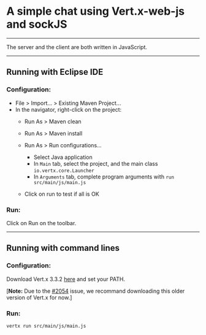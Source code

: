 # A simple chat using Vert.x-web-js and sockJS

----
The server and the client are both written in JavaScript.

----
## Running with Eclipse IDE

### Configuration:

* File > Import... > Existing Maven Project...
* In the navigator, right-click on the project:
   * Run As > Maven clean
   * Run As > Maven install
   * Run As > Run configurations...
       * Select Java application
       * In `Main` tab, select the project, and the main class `io.vertx.core.Launcher`
       * In `Arguments` tab, complete program arguments with `run src/main/js/main.js`

   * Click on run to test if all is OK

### Run:

Click on Run on the toolbar.

----
## Running with command lines

### Configuration:

Download Vert.x 3.3.2 [here](https://bintray.com/vertx/downloads/distribution/3.3.2) and set your PATH. 

[**Note:** Due to the [#2054](https://github.com/eclipse/vert.x/issues/2054) issue, we recommand downloading this older version of Vert.x for now.]

### Run:

    vertx run src/main/js/main.js